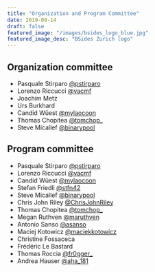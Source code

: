 ```yaml
---
title: "Organization and Program Committee"
date: 2019-09-14
draft: false
featured_image: "/images/bsides_logo_blue.jpg"
featured_image_desc: "BSides Zurich logo"
---
```


## Organization committee

* Pasquale Stirparo [@pstirparo](https://twitter.com/pstirparo)
* Lorenzo Riccucci [@vacmf](https://twitter.com/vacmf)
* Joachim Metz
* Urs Burkhard
* Candid Wüest [@mylaocoon](https://twitter.com/mylaocoon)
* Thomas Chopitea [@tomchop_](https://twitter.com/tomchop_)
* Steve Micallef [@binarypool](https://twitter.com/binarypool)

## Program committee

* Pasquale Stirparo [@pstirparo](https://twitter.com/pstirparo)
* Lorenzo Riccucci [@vacmf](https://twitter.com/vacmf)
* Candid Wüest [@mylaocoon](https://twitter.com/mylaocoon)
* Stefan Friedli [@stfn42](https://twitter.com/stfn42)
* Steve Micallef [@binarypool](https://twitter.com/binarypool)
* Chris John Riley [@ChrisJohnRiley](https://twitter.com/ChrisJohnRiley)
* Thomas Chopitea [@tomchop_](https://twitter.com/tomchop_)
* Megan Ruthven [@maruthven](https://twitter.com/maruthven)
* Antonio Sanso  [@asanso](https://twitter.com/asanso)
* Maciej Kotowicz [@maciekkotowicz](https://twitter.com/maciekkotowicz)
* Christine Fossaceca
* Frédéric Le Bastard
* Thomas Roccia [@fr0gger_](https://twitter.com/fr0gger_)
* Andrea Hauser [@aha_181](https://twitter.com/aha_181)
